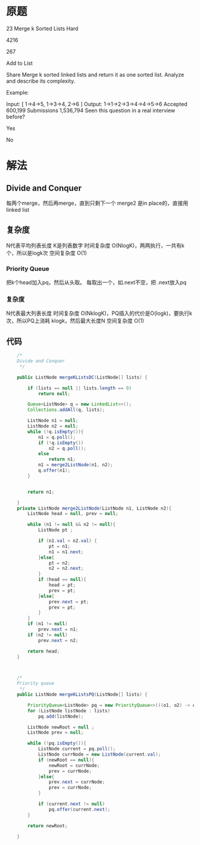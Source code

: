 # 原题
23 Merge k Sorted Lists
Hard

4216

267

Add to List

Share
Merge k sorted linked lists and return it as one sorted list. Analyze and describe its complexity.

Example:

Input:
[
  1->4->5,
  1->3->4,
  2->6
]
Output: 1->1->2->3->4->4->5->6
Accepted
600,199
Submissions
1,536,794
Seen this question in a real interview before?

Yes

No
# 解法

## Divide and Conquer
每两个merge，然后再merge，直到只剩下一个
merge2 是in place的，直接用linked list

## 复杂度
N代表平均列表长度
K是列表数字
时间复杂度 O(NlogK)，两两执行，一共有k个，所以是logk次
空间复杂度 O(1)



### Priority Queue
把k个head加入pq，然后从头取。
每取出一个，如.next不空，把 .next放入pq



### 复杂度
N代表最大列表长度
时间复杂度 O(NklogK)，PQ插入的代价是O(logk)，要执行k次，所以PQ上消耗 klogk，然后最大长度N
空间复杂度 O(1)



## 代码
```Java
    /*
    Divide and Conquer
     */

    public ListNode mergeKListsDC(ListNode[] lists) {

        if (lists == null || lists.length == 0)
            return null;

        Queue<ListNode> q = new LinkedList<>();
        Collections.addAll(q, lists);

        ListNode n1 = null;
        ListNode n2 = null;
        while (!q.isEmpty()){
            n1 = q.poll();
            if (!q.isEmpty())
                n2 = q.poll();
            else
                return n1;
            n1 = merge2ListNode(n1, n2);
            q.offer(n1);
        }


        return n1;

    }
    private ListNode merge2ListNode(ListNode n1, ListNode n2){
        ListNode head = null, prev = null;

        while (n1 != null && n2 != null){
            ListNode pt ;

            if (n1.val < n2.val) {
                pt = n1;
                n1 = n1.next;
            }else{
                pt = n2;
                n2 = n2.next;
            }
            if (head == null){
                head = pt;
                prev = pt;
            }else{
                prev.next = pt;
                prev = pt;
            }
        }
        if (n1 != null)
            prev.next = n1;
        if (n2 != null)
            prev.next = n2;

        return head;
    }



    /*
    Priority queue
     */
    public ListNode mergeKListsPQ(ListNode[] lists) {

        PriorityQueue<ListNode> pq = new PriorityQueue<>(((o1, o2) -> o1.val - o2.val));
        for (ListNode listNode : lists)
            pq.add(listNode);

        ListNode newRoot = null ;
        ListNode prev = null;

        while (!pq.isEmpty()){
            ListNode current = pq.poll();
            ListNode currNode = new ListNode(current.val);
            if (newRoot == null){
                newRoot = currNode;
                prev = currNode;
            }else{
                prev.next = currNode;
                prev = currNode;
            }

            if (current.next != null)
                pq.offer(current.next);
        }

        return newRoot;

    }
```
